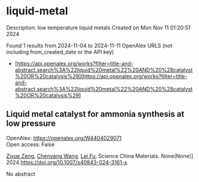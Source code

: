 # liquid-metal
Description: low temperature liquid metals
Created on Mon Nov 11 01:20:51 2024

Found 1 results from 2024-11-04 to 2024-11-11
OpenAlex URLS (not including from_created_date or the API key)
- [https://api.openalex.org/works?filter=title-and-abstract.search%3A%22liquid%20metal%22%20AND%20%28catalyst%20OR%20catalysis%29](https://api.openalex.org/works?filter=title-and-abstract.search%3A%22liquid%20metal%22%20AND%20%28catalyst%20OR%20catalysis%29)

## Liquid metal catalyst for ammonia synthesis at low pressure   

OpenAlex: https://openalex.org/W4404029071    
Open access: False
    
[Ziyue Zeng](https://openalex.org/A5102257326), [Chenyang Wang](https://openalex.org/A5100424712), [Lei Fu](https://openalex.org/A5100608558), Science China Materials. None(None)] 2024.https://doi.org/10.1007/s40843-024-3161-x.
    
No abstract    

    

